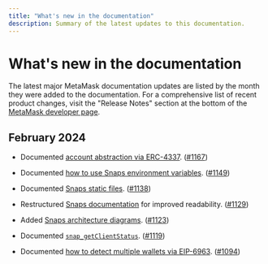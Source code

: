 ```yaml
---
title: "What's new in the documentation"
description: Summary of the latest updates to this documentation.
---
```


# What's new in the documentation

The latest major MetaMask documentation updates are listed by the month they were added to the documentation. 
For a comprehensive list of recent product changes, visit the "Release Notes" section at the bottom of the [MetaMask developer page](https://metamask.io/developer/).

## February 2024

- Documented [account abstraction via ERC-4337](/snaps/features/custom-evm-accounts/#account-abstraction-erc-4337). ([#1167](https://github.com/MetaMask/metamask-docs/pull/1167))

- Documented [how to use Snaps environment variables](/snaps/how-to/use-environment-variables). ([#1149](https://github.com/MetaMask/metamask-docs/pull/1149))

- Documented [Snaps static files](/snaps/features/static-files). ([#1138](https://github.com/MetaMask/metamask-docs/pull/1138))

- Restructured [Snaps documentation](/snaps) for improved readability. ([#1129](https://github.com/MetaMask/metamask-docs/pull/1129))

- Added [Snaps architecture diagrams](/snaps/learn/about-snaps). ([#1123](https://github.com/MetaMask/metamask-docs/pull/1123))

- Documented [`snap_getClientStatus`](/snaps/reference/snaps-api/#snap_getclientstatus). ([#1119](https://github.com/MetaMask/metamask-docs/pull/1119))

- Documented [how to detect multiple wallets via EIP-6963](/wallet/how-to/detect-wallet/multiple-wallets). ([#1094](https://github.com/MetaMask/metamask-docs/pull/1094))

